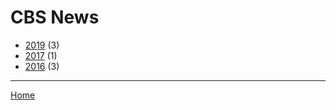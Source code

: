 # CBS News

  * [2019](./cbs-news-2019.md/) (3)
  * [2017](./cbs-news-2017.md/) (1)
  * [2016](./cbs-news-2016.md/) (3)

----

[Home](../)
